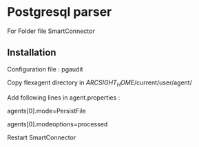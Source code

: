 # Postgresql parser
For Folder file SmartConnector

## Installation
Configuration file : pgaudit

Copy flexagent directory in $ARCSIGHT_HOME$/current/user/agent/

Add following lines in agent.properties :

agents[0].mode=PersistFile

agents[0].modeoptions=processed

Restart SmartConnector

